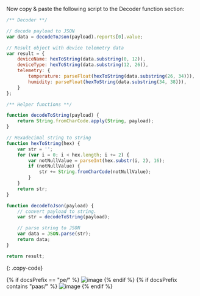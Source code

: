 Now copy & paste the following script to the Decoder function section:

```javascript
/** Decoder **/

// decode payload to JSON
var data = decodeToJson(payload).reports[0].value;

// Result object with device telemetry data
var result = {
    deviceName: hexToString(data.substring(0, 12)),
    deviceType: hexToString(data.substring(12, 26)),
    telemetry: {
        temperature: parseFloat(hexToString(data.substring(26, 34))),
        humidity: parseFloat(hexToString(data.substring(34, 38))),
    }
};

/** Helper functions **/

function decodeToString(payload) {
    return String.fromCharCode.apply(String, payload);
}

// Hexadecimal string to string
function hexToString(hex) {
    var str = '';
    for (var i = 0; i < hex.length; i += 2) {
        var notNullValue = parseInt(hex.substr(i, 2), 16);
        if (notNullValue) {
            str += String.fromCharCode(notNullValue);
        }
    }
    return str;
}

function decodeToJson(payload) {
    // convert payload to string.
    var str = decodeToString(payload);

    // parse string to JSON
    var data = JSON.parse(str);
    return data;
}

return result;
``` 
{: .copy-code}

{% if docsPrefix == "pe/" %}
![image](https://img.thingsboard.io/user-guide/integrations/udp/udp-uplink-converter-hex-java-pe.png)
{% endif %}
{% if docsPrefix contains "paas/" %}
![image](https://img.thingsboard.io/user-guide/integrations/udp/udp-uplink-converter-hex-java-paas.png)
{% endif %}